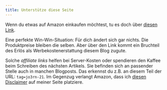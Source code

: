 ```yaml
---
title: Unterstütze diese Seite
---
```


Wenn du etwas auf Amazon einkaufen möchtest, tu es doch über [diesen Link](https://amzn.to/2q38MjF).

Eine perfekte Win-Win-Situation: Für dich ändert sich gar nichts. Die Produktpreise bleiben die selben. Aber über den Link kommt ein Bruchteil des Erlös als Werbekostenerstattung diesem Blog zugute.

Solche *affiliate links* helfen bei Server-Kosten oder spendieren den Kaffee beim Schreiben des nächsten Artikels. Sie befinden sich an passender Stelle auch in manchen Blogposts. Das erkennst du z.B. an diesem Teil der URL: `tag=jo3rn-21`. Im Gegenzug verlangt Amazon, dass ich [diesen Disclaimer](https://jo3rn.de/amazon-disclaimer) auf meiner Seite platziere.
